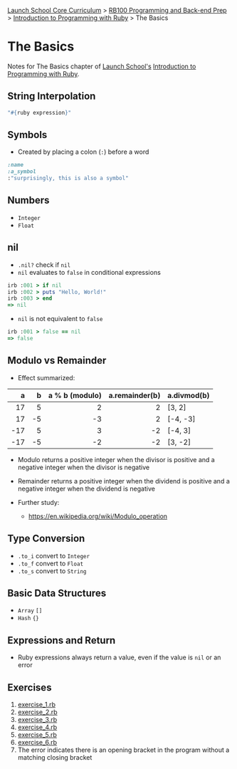 [Launch School Core Curriculum][readme] >
[RB100 Programming and Back-end Prep][rb100] >
[Introduction to Programming with Ruby][intro-notes] >
The Basics

# The Basics

Notes for The Basics chapter of [Launch School's][launch-school] [Introduction to Programming with Ruby][intro-to-ruby].

## String Interpolation

```ruby
"#{ruby expression}"
```

## Symbols

- Created by placing a colon (`:`) before a word

```ruby
:name
:a_symbol
:"surprisingly, this is also a symbol"
```

## Numbers

- `Integer`
- `Float`

## nil

- `.nil?` check if `nil`
- `nil` evaluates to `false` in conditional expressions

```ruby
irb :001 > if nil
irb :002 > puts "Hello, World!"
irb :003 > end
=> nil
```

- `nil` is not equivalent to `false`

```ruby
irb :001 > false == nil
=> false
```

## Modulo vs Remainder

- Effect summarized:

|   a |   b | a % b (modulo) | a.remainder(b) | a.divmod(b) |
| --: | --: | -------------: | -------------: | :---------- |
|  17 |   5 |              2 |              2 | [3, 2]      |
|  17 |  -5 |             -3 |              2 | [-4, -3]    |
| -17 |   5 |              3 |             -2 | [-4, 3]     |
| -17 |  -5 |             -2 |             -2 | [3, -2]     |

- Modulo returns a positive integer when the divisor is positive and a negative integer when the divisor is negative
- Remainder returns a positive integer when the dividend is positive and a negative integer when the dividend is negative

- Further study:
  - https://en.wikipedia.org/wiki/Modulo_operation

## Type Conversion

- `.to_i` convert to `Integer`
- `.to_f` convert to `Float`
- `.to_s` convert to `String`

## Basic Data Structures

- `Array` `[]`
- `Hash` `{}`

## Expressions and Return

- Ruby expressions always return a value, even if the value is `nil` or an error

## Exercises

1. [exercise_1.rb](exercise_1.rb)
2. [exercise_2.rb](exercise_2.rb)
3. [exercise_3.rb](exercise_3.rb)
4. [exercise_4.rb](exercise_4.rb)
5. [exercise_5.rb](exercise_5.rb)
6. [exercise_6.rb](exercise_6.rb)
7. The error indicates there is an opening bracket in the program without a matching closing bracket

<!-- internal links -->

[intro-notes]: /books/introduction_to_programming_with_ruby/notes.md
[rb100]: /rb100/notes.md
[readme]: /README.md

<!-- external links -->

[intro-to-ruby]: https://launchschool.com/books/ruby
[launch-school]: https://launchschool.com
